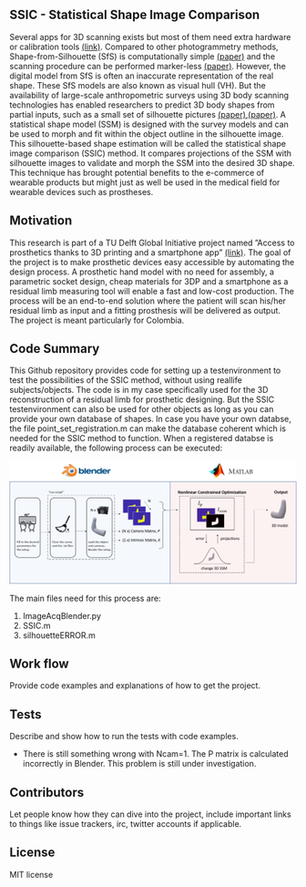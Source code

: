 ## SSIC - Statistical Shape Image Comparison

Several apps for 3D scanning exists but most of them need extra hardware or calibration tools [(link)](https://www.aniwaa.com/best-3d-scanning-apps-smartphones/). Compared to other photogrammetry methods, Shape-from-Silhouette (SfS) is computationally simple [(paper)](https://link.springer.com/referenceworkentry/10.1007%2F978-0-387-31439-6_211) and the scanning procedure can be performed marker-less [(paper)](https://ieeexplore.ieee.org/document/7322186). However, the digital model from SfS is often an inaccurate representation of the real shape. These SfS models are also known as visual hull (VH). But the availability of large-scale anthropometric surveys using 3D body scanning technologies has enabled researchers to predict 3D body shapes from partial inputs, such as a small set of silhouette pictures [(paper)](https://www.inderscienceonline.com/doi/abs/10.1504/IJDH.2016.084581),[(paper)](https://www.tandfonline.com/doi/full/10.1080/19424280.2015.1038308). A statistical shape model (SSM) is designed with the survey models and can be used to morph and fit within the object outline in the silhouette image. This silhouette-based shape estimation will be called the statistical shape image comparison (SSIC) method. It compares projections of the SSM with silhouette images to validate and morph the SSM into the desired 3D shape. This technique has brought potential benefits to the e-commerce of wearable products but might just as well be used in the medical field for wearable devices such as prostheses.

## Motivation

This research is part of a TU Delft Global Initiative project named ”Access to prosthetics thanks to 3D printing and a smartphone app” [(link)](https://www.tudelft.nl/en/2018/3me/using-a-smartphone-as-a-3d-printer/). The goal of the project is to make prosthetic devices easy accessible by automating the design process. A prosthetic hand model with no need for assembly, a parametric socket design, cheap materials for 3DP and a smartphone as a residual limb measuring tool will enable a fast and low-cost production. The process will be an end-to-end solution where the patient will scan his/her residual limb as input and
a fitting prosthesis will be delivered as output. The project is meant particularly for Colombia.

## Code Summary

This Github repository provides code for setting up a testenvironment to test the possibilities of the SSIC method, without using reallife subjects/objects. The code is in my case specifically used for the 3D reconstruction of a residual limb for prosthetic designing. But the SSIC testenvironment can also be used for other objects as long as you can provide your own database of shapes. In case you have your own databse, the file point_set_registration.m can make the database coherent which is needed for the SSIC method to function. When a registered databse is readily available, the following process can be executed:

![alt text](https://github.com/stevengoes/SSIC/blob/master/img/codeflow.png)

The main files need for this process are:
1. ImageAcqBlender.py
2. SSIC.m
3. silhouetteERROR.m

## Work flow

Provide code examples and explanations of how to get the project.

## Tests

Describe and show how to run the tests with code examples.
- There is still something wrong with Ncam=1. The P matrix is calculated incorrectly in Blender. This problem is still under investigation.

## Contributors

Let people know how they can dive into the project, include important links to things like issue trackers, irc, twitter accounts if applicable.

## License

MIT license
